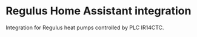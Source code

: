 # Regulus Home Assistant integration

Integration for Regulus heat pumps controlled by PLC IR14CTC. 
